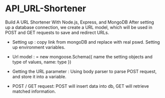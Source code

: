 # API_URL-Shortener
Build A URL Shortener With Node.js, Express, and MongoDB
After setting up a database connection, we create a URL model, which will be used in POST and GET requests to save and redirect URLs.

- Setting up : 
copy link from mongoDB and replace <password> with real pswd. Setting up environment variables.
  
- Url model : 
= new mongoose.Schema({
  name the setting objects and type of values,
  name: type
  })

- Getting the URL parameter : 
Using body parser to parse POST request, and store it into a variable.
  
- POST / GET request: 
POST will insert data into db, GET will retrieve matched information.
